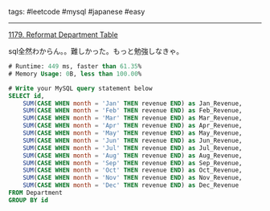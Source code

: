 tags: #leetcode #mysql #japanese #easy

<hr />

[1179. Reformat Department Table](https://leetcode.com/problems/reformat-department-table/)

sql全然わからん。。難しかった。もっと勉強しなきゃ。

```sql
# Runtime: 449 ms, faster than 61.35%
# Memory Usage: 0B, less than 100.00%

# Write your MySQL query statement below
SELECT id,
    SUM(CASE WHEN month = 'Jan' THEN revenue END) as Jan_Revenue,
    SUM(CASE WHEN month = 'Feb' THEN revenue END) as Feb_Revenue,
    SUM(CASE WHEN month = 'Mar' THEN revenue END) as Mar_Revenue,
    SUM(CASE WHEN month = 'Apr' THEN revenue END) as Apr_Revenue,
    SUM(CASE WHEN month = 'May' THEN revenue END) as May_Revenue,
    SUM(CASE WHEN month = 'Jun' THEN revenue END) as Jun_Revenue,
    SUM(CASE WHEN month = 'Jul' THEN revenue END) as Jul_Revenue,
    SUM(CASE WHEN month = 'Aug' THEN revenue END) as Aug_Revenue,
    SUM(CASE WHEN month = 'Sep' THEN revenue END) as Sep_Revenue,
    SUM(CASE WHEN month = 'Oct' THEN revenue END) as Oct_Revenue,
    SUM(CASE WHEN month = 'Nov' THEN revenue END) as Nov_Revenue,
    SUM(CASE WHEN month = 'Dec' THEN revenue END) as Dec_Revenue
FROM Department
GROUP BY id
```